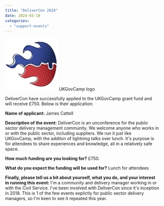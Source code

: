 ```yaml
---
title: "DeliverCon 2024"
date: 2024-03-18
categories:
  - "support-events"
---
```


[![The United Government Camp logo](images/govcamp-transparent.png)](https://www.ukgovcamp.com/wp-content/uploads/2015/10/govcamp-transparent.png) UKGovCamp logo

DeliverCon have successfully applied to the UKGovCamp grant fund and will receive £750. Below is their application:

**Name of applicant:** James Cattell

**Description of the event:** DeliverCon is an unconference for the public sector delivery management community. We welcome anyone who works in or with the public sector, including suppliers. We run it just like UKGovCamp, with the additon of lightning talks over lunch. It's purpose is for attendees to share experiences and knowledge, all in a relatively safe space.

**How much funding are you looking for?** £750.

**What do you expect the funding will be used for?** Lunch for attendees

**Finally, please tell us a bit about yourself, what you do, and your interest in running this event:** I'm a community and delivery manager working in or with the Civil Service. I've been involved with DeliverCon since it's inception in 2018. This is 1 of the few events explictly for public sector delivery managers, so I'm keen to see it repeated this year.
